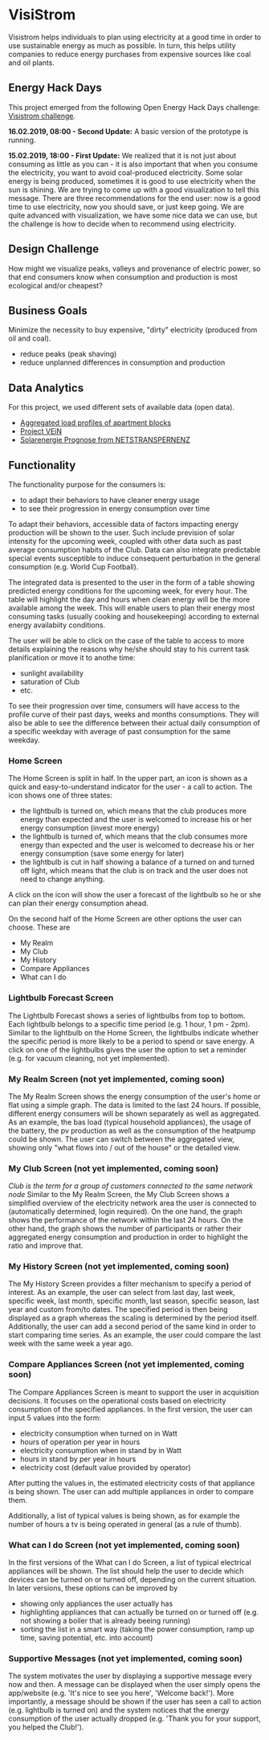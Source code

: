 VisiStrom
======

Visistrom helps individuals to plan using electricity at a good time in order to use sustainable energy as much as possible. 
In turn, this helps utility companies to reduce energy purchases from expensive sources like coal and oil plants. 

## Energy Hack Days 

This project emerged from the following Open Energy Hack Days challenge: [Visistrom challenge](https://hack.opendata.ch/project/289).


**16.02.2019, 08:00 - Second Update:**
A basic version of the prototype is running.

**15.02.2019, 18:00 - First Update:**
We realized that it is not just about consuming as little as you can - it is also important that when you consume the electricity, you want to avoid coal-produced electricity. Some solar energy is being produced, sometimes it is good to use electricity when the sun is shining. We are trying to come up with a good visualization to tell this message. There are three recommendations for the end user: now is a good time to use electricity, now you should save, or just keep going. We are quite advanced with visualization, we have some nice data we can use, but the challenge is how to decide when to recommend using electricity.

## Design Challenge
How might we visualize peaks, valleys and provenance of electric power,
so that end consumers know when consumption and production is most ecological and/or cheapest?

## Business Goals
Minimize the necessity to buy expensive, "dirty" electricity (produced from oil and coal).

- reduce peaks (peak shaving)
- reduce unplanned differences in consumption and production

## Data Analytics
For this project, we used different sets of available data (open data).
- [Aggregated load profiles of apartment blocks](https://github.com/schoolofdata-ch/energy-data/issues/3)
- [Project VEiN](https://github.com/schoolofdata-ch/energy-data/issues/4)
- [Solarenergie Prognose from NETSTRANSPERNENZ](https://www.netztransparenz.de/Weitere-Veroeffentlichungen/Solarenergie-Prognose)

## Functionality 
The functionality purpose for the consumers is:
- to adapt their behaviors to have cleaner energy usage
- to see their progression in energy consumption over time

To adapt their behaviors, accessible data of factors impacting energy production will be shown to the user. Such include prevision of solar intensity for the upcoming week, coupled with other data such as past average consumption habits of the Club. Data can also integrate predictable special events susceptible to induce consequent perturbation in the general consumption (e.g. World Cup Football).

The integrated data is presented to the user in the form of a table showing predicted energy conditions for the upcoming week, for every hour. The table will highlight the day and hours when clean energy will be the more available among the week. This will enable users to plan their energy most consuming tasks (usually cooking and housekeeping) according to external energy availabiity conditions.

The user will be able to click on the case of the table to access to more details explaining the reasons why he/she should stay to his current task planification or move it to anothe time:
- sunlight availability
- saturation of Club
- etc.

To see their progression over time, consumers will have access to the profile curve of their past days, weeks and months consumptions. They will also be able to see the difference between their actual daily consumption of a specific weekday with average of past consumption for the same weekday.


### Home Screen
The Home Screen is split in half. In the upper part, an icon is shown as a quick and easy-to-understand indicator for the user - a call to action. The icon shows one of three states:

- the lightbulb is turned on, which means that the club produces more energy than expected and the user is welcomed to increase his or her energy consumption (invest more energy)
- the lightbulb is turned of, which means that the club consumes more energy than expected and the user is welcomed to decrease his or her energy consumption (save some energy for later)
- the lightbulb is cut in half showing a balance of a turned on and turned off light, which means that the club is on track and the user does not need to change anything.

A click on the icon will show the user a forecast of the lightbulb so he or she can plan their energy consumption ahead.

On the second half of the Home Screen are other options the user can choose. These are
- My Realm
- My Club
- My History
- Compare Appliances
- What can I do

### Lightbulb Forecast Screen
The Lightbulb Forecast shows a series of lightbulbs from top to bottom. Each lightbulb belongs to a specific time period (e.g. 1 hour, 1 pm - 2pm). Similar to the lightbulb on the Home Screen, the lightbulbs indicate whether the specific period is more likely to be a period to spend or save energy. A click on one of the lightbulbs gives the user the option to set a reminder (e.g. for vacuum cleaning, not yet implemented).

### My Realm Screen (not yet implemented, coming soon)
The My Realm Screen shows the energy consumption of the user's home or flat using a simple graph. The data is limited to the last 24 hours. If possible, different energy consumers will be shown separately as well as aggregated. As an example, the bas load (typical household appliances), the usage of the battery, the pv production as well as the consumption of the heatpump could be shown. The user can switch between the aggregated view, showing only "what flows into / out of the house" or the detailed view.

### My Club Screen (not yet implemented, coming soon)
*Club is the term for a group of customers connected to the same network node*
Similar to the My Realm Screen, the My Club Screen shows a simplified overview of the electricity network area the user is connected to (automatically determined, login required). On the one hand, the graph shows the performance of the network within the last 24 hours. On the other hand, the graph shows the number of participants or rather their aggregated energy consumption and production in order to highlight the ratio and improve that.

### My History Screen (not yet implemented, coming soon)
The My History Screen provides a filter mechanism to specify a period of interest. As an example, the user can select from last day, last week, specific week, last month, specific month, last season, specific season, last year and custom from/to dates. The specified period is then being displayed as a graph whereas the scaling is determined by the period itself. Additionally, the user can add a second period of the same kind in order to start comparing time series. As an example, the user could compare the last week with the same week a year ago.

### Compare Appliances Screen (not yet implemented, coming soon)
The Compare Appliances Screen is meant to support the user in acquisition decisions. It focuses on the operational costs based on electricity consumption of the specified appliances. In the first version, the user can input 5 values into the form:
- electricity consumption when turned on in Watt
- hours of operation per year in hours
- electricity consumption when in stand by in Watt
- hours in stand by per year in hours
- electricity cost (default value provided by operator)

After putting the values in, the estimated electricity costs of that appliance is being shown. The user can add multiple appliances in order to compare them.

Additionally, a list of typical values is being shown, as for example the number of hours a tv is being operated in general (as a rule of thumb).

### What can I do Screen (not yet implemented, coming soon)
In the first versions of the What can I do Screen, a list of typical electrical appliances will be shown. The list should help the user to decide which devices can be turned on or turned off, depending on the current situation. In later versions, these options can be improved by
- showing only appliances the user actually has
- highlighting appliances that can actually be turned on or turned off (e.g. not showing a boiler that is already beeing running)
- sorting the list in a smart way (taking the power consumption, ramp up time, saving potential, etc. into account)

### Supportive Messages (not yet implemented, coming soon)
The system motivates the user by displaying a supportive message every now and then. A message can be displayed when the user simply opens the app/website (e.g. 'It's nice to see you here', 'Welcome back!'). More importantly, a message should be shown if the user has seen a call to action (e.g. lightbulb is turned on) and the system notices that the energy consumption of the user actually dropped (e.g. 'Thank you for your support, you helped the Club!').
